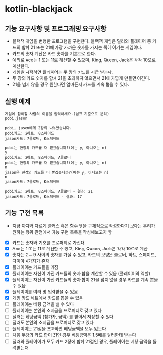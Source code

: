 # kotlin-blackjack

## 기능 요구사항 및 프로그래밍 요구사항
- 블랙잭 게임을 변형한 프로그램을 구현한다. 블랙잭 게임은 딜러와 플레이어 중 카드의 합이 21 또는 21에 가장 가까운 숫자를 가지는 쪽이 이기는 게임이다.
- 카드의 숫자 계산은 카드 숫자를 기본으로 한다.
- 예외로 Ace는 1 또는 11로 계산할 수 있으며, King, Queen, Jack은 각각 10으로 계산한다.
- 게임을 시작하면 플레이어는 두 장의 카드를 지급 받는다.
- 두 장의 카드 숫자를 합쳐 21을 초과하지 않으면서 21에 가깝게 만들면 이긴다.
- 21을 넘지 않을 경우 원한다면 얼마든지 카드를 계속 뽑을 수 있다.

## 실행 예제
```text
게임에 참여할 사람의 이름을 입력하세요.(쉼표 기준으로 분리)
pobi,jason

pobi, jason에게 2장의 나누었습니다.
pobi카드: 2하트, 8스페이드
jason카드: 7클로버, K스페이드

pobi는 한장의 카드를 더 받겠습니까?(예는 y, 아니오는 n)
y
pobi카드: 2하트, 8스페이드, A클로버
pobi는 한장의 카드를 더 받겠습니까?(예는 y, 아니오는 n)
n
jason은 한장의 카드를 더 받겠습니까?(예는 y, 아니오는 n)
n
jason카드: 7클로버, K스페이드

pobi카드: 2하트, 8스페이드, A클로버 - 결과: 21
jason카드: 7클로버, K스페이드 - 결과: 17
```
## 기능 구현 목록

* 지금 까지와 다르게 클래스 혹은 함수 명을 구체적으로 작성한다기 보다는 우리가 원하는 행위 관점에서 기능 구현 목록을 작성해보고자 함

- [x] 카드는 숫자와 기호를 프로퍼티로 가진다
- [x] Ace는 1 또는 11로 계산할 수 있고, King, Queen, Jack은 각각 10으로 계산
- [x] 숫자는 2 ~ 9 사이의 숫자를 가질 수 있고, 카드의 모양은 클로버, 하트, 스페이드, 다이아 4가지가 존재
- [x] 플레이어는 카드들을 가짐
- [x] 플레이어는 자신이 가진 카드들의 숫자 합을 계산할 수 있음 (플레이어의 역할)
- [x] 플레이어는 자신이 가진 카드들의 숫자 합이 21을 넘지 않을 경우 카드를 계속 뽑을 수 있음
- [x] 플레이어를 여러 명 입력받을 수 있음
- [x] 게임 카드 세트에서 카드를 뽑을 수 있음
- [ ] 플레이어는 베팅 금액을 낼 수 있다
- [ ] 플레이어는 본인의 소지금을 프로퍼티로 갖고 있다
- [ ] 딜러는 베팅금액 (참가자, 금액) 를 받아서 저장할 수 있다
- [ ] 딜러도 본인의 소지금을 프로퍼티로 갖고 있다
- [ ] 플레이어는 21점을 초과하면 베팅금액을 모두 잃는다
- [ ] 처음 두장의 카드 합이 21인 경우 베팅금액은 1.5배를 딜러한테 받는다
- [ ] 딜러와 플레이어가 모두 카드 2장에 합이 21점인 경우, 플레이어는 베팅 금액을 돌려받는다